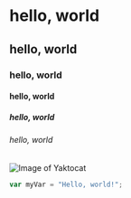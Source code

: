 # hello, world
## hello, world
### hello, world
#### hello, world
##### hello, world
###### hello, world

![Image of Yaktocat](https://octodex.github.com/images/yaktocat.png)


``` javascript
var myVar = "Hello, world!";
```
